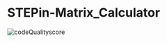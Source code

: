 # STEPin-Matrix_Calculator

![codeQualityscore](https://www.code-inspector.com/project/28126/score/svg)
